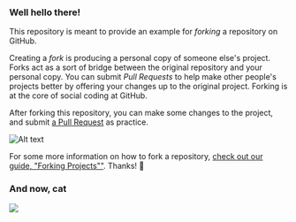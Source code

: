 ### Well hello there!

This repository is meant to provide an example for *forking* a repository on GitHub.

Creating a *fork* is producing a personal copy of someone else's project. Forks act as a sort of bridge between the original repository and your personal copy. You can submit *Pull Requests* to help make other people's projects better by offering your changes up to the original project. Forking is at the core of social coding at GitHub.

After forking this repository, you can make some changes to the project, and submit [a Pull Request](https://github.com/octocat/Spoon-Knife/pulls) as practice.

![Alt text](https://media1.tenor.com/m/Z6uHH2k0_vEAAAAd/understandable-have-nice-day.gif)

For some more information on how to fork a repository, [check out our guide, "Forking Projects""](http://guides.github.com/overviews/forking/). Thanks! :sparkling_heart:

### And now, cat
![](https://lh3.googleusercontent.com/pw/AP1GczNHiyhlHULyd2tYRDAtNSXgXzhiMib15VhqiXOff0gr0omBiL3hVkQ5u2TaF9rL-59MNAJU9IN79sP1zNiexP4-l0R-QsecCxEobtH3EtKLyrbhSrZzB-PmJUdZd8zRa0RcIZuRk9sH9P7DIhUE-DhZnuT1ggv7ThszjjGmUczGT-0qWKOQaeL1fwcg0WSGg-84qGVt0YFZ6ZVfwFQvcOXHltql1GYSStlsdnVZhQs4tbdKybbzP0zs3kMiPn6nrUmpwNz-D6HcAmeZ7JjhBi89s7tMMJBqJc1neXzMw62G0Urg36kRMk9CtkO2A5_ZVcSEvCwso06En3urcNgbzbSKu3vLvI2B4Mb27caXRfqiRsmd3ugy51Bty0tghJv0lbKic_PjuetZ9AnOlokg7r4tEmJQej-NgVorLhcvd50340ejdp-6RZwSP-RWmD6WQJ0krLxH7_60kLAtmOiMWMDn-M5DNX85xqW9SfL-QcXJJhTT27n3x2v7sXx0HQE9enN-dFDTjlZ7VCH-BIIsr6hVYlRH4pNu6GSBxa7XChk1-dKAQLP2yuEeRO9B9htephQ4FLfMvywytYEIeenBdPEZdjIAJ2aFwf_cvzmOUw7BOc0tIxlS6WUMB_MB2jyc23sNlvC4hX3sZhEifPwZa0EvpJSEJHx43HkhafUM7G7Ade6cZa0GiHH-_xucb0H8D5m4fa-c6c7kiWdBdilTnCEiHrLvEEVDMSMajT6uAwTojC-XfSmXu8k48I1bEybDxnlMUr0-JqDX1Q6H7sfppTj0BCmdXCUlg4QyKadNCiCxKI0jiUTzc1S-a8b-JZakg3fimG8jO1D8PqScCK23B4HBaZdl129EHDFVUuhrEh90ZiFk8Se-yx8wN0haJDcaXj03VB4J3zzRFcEtiU9dbM6bOTW-oRlhjz3SiGY0lyWunnalQxqqEw-Srsg3vqcTmuBhCw4ozs8Md6ubx7q3XAPCo575QKdwPfjzOJfOyAxP6Qrj9NanLQ8ysiAz7A=w524-h931-s-no-gm?authuser=0)
